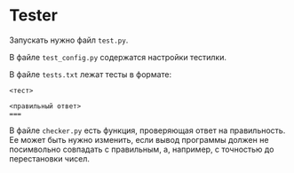 # Tester

Запускать нужно файл `test.py`.

В файле `test_config.py` содержатся настройки тестилки. 

В файле `tests.txt` лежат тесты в формате:

```
<тест>

<правильный ответ>
===
```

В файле `checker.py` есть функция, проверяющая ответ на правильность. Ее может быть нужно изменить, если вывод программы должен не посимвольно совпадать с правильным, а, например, с точностью до перестановки чисел.
